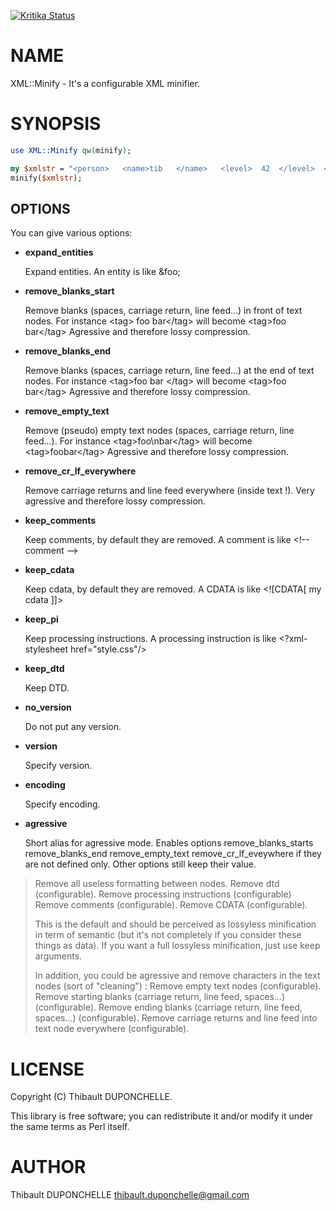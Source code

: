 [![Kritika Status](https://kritika.io/users/thibaultduponchelle/repos/thibaultduponchelle+xml-minifier/heads/master/status.svg)](https://kritika.io/users/thibaultduponchelle/repos/thibaultduponchelle+xml-minifier)
# NAME

XML::Minify - It's a configurable XML minifier.

# SYNOPSIS

```perl
use XML::Minify qw(minify);

my $xmlstr = "<person>   <name>tib   </name>   <level>  42  </level>  </person>";
minify($xmlstr);
```

## OPTIONS

You can give various options:

- **expand\_entities**

    Expand entities. An entity is like &amp;foo; 

- **remove\_blanks\_start**

    Remove blanks (spaces, carriage return, line feed...) in front of text nodes. 
    For instance &lt;tag>    foo bar&lt;/tag> will become &lt;tag>foo bar&lt;/tag>
    Agressive and therefore lossy compression.

- **remove\_blanks\_end**

    Remove blanks (spaces, carriage return, line feed...) at the end of text nodes. 
    For instance &lt;tag>foo bar    &lt;/tag> will become &lt;tag>foo bar&lt;/tag>
    Agressive and therefore lossy compression.

- **remove\_empty\_text**

    Remove (pseudo) empty text nodes (spaces, carriage return, line feed...). 
    For instance &lt;tag>foo\\nbar&lt;/tag> will become &lt;tag>foobar&lt;/tag>
    Agressive and therefore lossy compression.

- **remove\_cr\_lf\_everywhere**

    Remove carriage returns and line feed everywhere (inside text !). Very agressive and therefore lossy compression.

- **keep\_comments**

    Keep comments, by default they are removed. A comment is like &lt;!-- comment -->

- **keep\_cdata**

    Keep cdata, by default they are removed. A CDATA is like &lt;!\[CDATA\[ my cdata \]\]>

- **keep\_pi**

    Keep processing instructions. A processing instruction is like &lt;?xml-stylesheet href="style.css"/>

- **keep\_dtd**

    Keep DTD.

- **no\_version**

    Do not put any version.

- **version**

    Specify version.

- **encoding**

    Specify encoding.

- **agressive**

    Short alias for agressive mode. Enables options remove\_blanks\_starts remove\_blanks\_end remove\_empty\_text remove\_cr\_lf\_eveywhere if they are not defined only.
    Other options still keep their value.

> Remove all useless formatting between nodes.
> Remove dtd (configurable).
> Remove processing instructions (configurable)
> Remove comments (configurable).
> Remove CDATA (configurable).
>
> This is the default and should be perceived as lossyless minification in term of semantic (but it's not completely if you consider these things as data).
> If you want a full lossyless minification, just use keep arguments.
>
> In addition, you could be agressive and remove characters in the text nodes (sort of "cleaning") : 
> Remove empty text nodes (configurable).
> Remove starting blanks (carriage return, line feed, spaces...) (configurable).
> Remove ending blanks (carriage return, line feed, spaces...) (configurable).
> Remove carriage returns and line feed into text node everywhere (configurable).

# LICENSE

Copyright (C) Thibault DUPONCHELLE.

This library is free software; you can redistribute it and/or modify
it under the same terms as Perl itself.

# AUTHOR

Thibault DUPONCHELLE <thibault.duponchelle@gmail.com>
